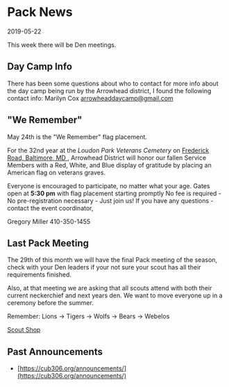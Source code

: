 # Pack News #
2019-05-22

This week there will be Den meetings.

## Day Camp Info ##
There has been some questions about who to contact for more info about the day camp being run by the Arrowhead district, I found the following contact info: Marilyn Cox <arrowheaddaycamp@gmail.com>

## "We Remember" ##
May 24th is the "We Remember" flag placement.

For the 32nd year at the *Loudon Park Veterans Cemetery* on [Frederick Road, Baltimore, MD <i class="fas fa-map-marker-alt"></i>](https://goo.gl/maps/Ait7nYwXe6wzxMti9), Arrowhead District will honor our fallen Service Members with a Red, White, and Blue display of gratitude by placing an American flag on veterans graves.

Everyone is encouraged to participate, no matter what your age.
Gates open at **5:30 pm** with flag placement starting promptly
No fee is required - No pre-registration necessary - Just join us!
If you have any questions - contact the event coordinator,

Gregory Miller 410-350-1455

## Last Pack Meeting ##

The 29th of this month we will have the final Pack meeting of the season, check with your Den leaders if your not sure your scout has all their requirements finished.

Also, at that meeting we are asking that all scouts attend with both their current neckerchief and next years den. We want to move everyone up in a ceremony before the summer. 

Remember: Lions &rarr; Tigers &rarr; Wolfs &rarr; Bears &rarr; Webelos

[Scout Shop](http://www.baltimorebsa.org/scout-shops/30010)

## Past Announcements ##
* [https://cub306.org/announcements/](https://cub306.org/announcements/)
